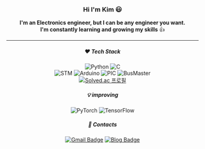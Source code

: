 <div align = "center">

<br/>

### Hi I'm Kim :smiley:
  
 **I'm an Electronics engineer, but I can be any engineer you want.**  
 **I'm constantly learning and growing my skills** :+1:
___

##### :heart: Tech Stack
![Python](https://img.shields.io/badge/Python-3776AB?style=flat&logo=Python&logoColor=white) ![C](https://img.shields.io/badge/C-A8B9CC?style=flat&logo=C&logoColor=white)  
![STM](http://img.shields.io/badge/STM-03234B?style=flat?style=plastic&logo=STMicroelectronics&logoColor=white)  ![Arduino](http://img.shields.io/badge/Arduino-00979D?style=flat?style=plastic&logo=Arduino&logoColor=white) ![PIC](https://img.shields.io/badge/PIC-CC0000?style=flate&logo=&logoColor=white) ![BusMaster](https://img.shields.io/badge/Busmaster-00D1B2?style=flate&logo=&logoColor=white)  
[![Solved.ac
프로필](http://mazassumnida.wtf/api/mini/generate_badge?boj=uskhbs)](https://solved.ac/uskhbs)


##### :bulb: _improving_  
![PyTorch](http://img.shields.io/badge/PyTorch-EE4C2C?style=flat?style=plastic&logo=PyTorch&logoColor=white) ![TensorFlow](http://img.shields.io/badge/TensorFlow-FF6F00?style=flat?style=plastic&logo=TensorFlow&logoColor=white)

##### :link: Contacts 
[![Gmail Badge](https://img.shields.io/badge/Gmail-d14836?style=flat&logo=Gmail&logoColor=white&link=mailto:kimjinseop5697@gmail.com)](mailto:kimjinseop5697@gmail.com) [![Blog Badge](http://img.shields.io/badge/-Blog-0A0B09?style=flat&logo=FF5722&link=https://k-tech.tistory.com/)](https://k-tech.tistory.com/)

</div>
